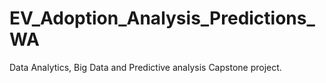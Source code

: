 # EV_Adoption_Analysis_Predictions_WA
Data Analytics, Big Data and Predictive analysis Capstone project.
